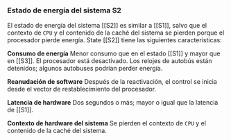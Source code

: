 ### Estado de energía del sistema S2

El estado de energía del sistema [[S2]] es similar a [[S1]], salvo que el contexto de ``CPU`` y el contenido de la caché del sistema se pierden porque el procesador pierde energía. State [[S2]] tiene las siguientes características:

**Consumo de energía**
Menor consumo que en el estado [[S1]] y mayor que en [[S3]]. El procesador está desactivado. Los relojes de autobús están detenidos; algunos autobuses podrían perder energía.

**Reanudación de software**
Después de la reactivación, el control se inicia desde el vector de restablecimiento del procesador.

**Latencia de hardware**
Dos segundos o más; mayor o igual que la latencia de [[S1]].

**Contexto de hardware del sistema**
Se pierden el contexto de ``CPU`` y el contenido de la caché del sistema.